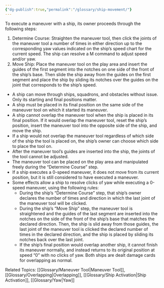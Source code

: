 ```yaml
---
{"dg-publish":true,"permalink":"/glossary/ship-movement/"}
---
```


To execute a maneuver with a ship, its owner proceeds through the following steps:
1. Determine Course: Straighten the maneuver tool, then click the joints of the maneuver tool a number of times in either direction up to the corresponding yaw values indicated on the ship’s speed chart for the current speed. The ship can resolve a M command to adjust speed and/or yaw.
2. Move Ship: Place the maneuver tool on the play area and insert the guides of the first segment into the notches on one side of the front of the ship’s base. Then slide the ship away from the guides on the first segment and place the ship by sliding its notches over the guides on the joint that corresponds to the ship’s speed.
- A ship can move through ships, squadrons, and obstacles without issue. Only its starting and final positions matter.
- A ship must be placed in its final position on the same side of the maneuver tool on which it started its maneuver.
- A ship cannot overlap the maneuver tool when the ship is placed in its final position. If it would overlap the maneuver tool, reset the ship’s position, insert the maneuver tool into the opposite side of the ship, and move the ship. 
- If a ship would not overlap the maneuver tool regardless of which side of the ship the tool is placed on, the ship’s owner can choose which side to place the tool on.
- After the maneuver tool’s guides are inserted into the ship, the joints of the tool cannot be adjusted.
- The maneuver tool can be placed on the play area and manipulated freely during the “Determine Course” step. 
- If a ship executes a 0-speed maneuver, it does not move from its current position, but it is still considered to have executed a maneuver.
- Some effects allow a ship to resolve clicks of yaw while executing a 0-speed maneuver, using the following rules:
	- During the ship’s “Determine Course” step, that ship’s owner declares the number of times and direction in which the last joint of the maneuver tool will be clicked. 
	- During the ship’s “Move Ship” step, the maneuver tool is straightened and the guides of the last segment are inserted into the notches on the side of the front of the ship’s base that matches the declared direction. Then, the ship is slid away from those guides, the last joint of the maneuver tool is clicked the declared number of times in the declared direction, and the ship is placed by sliding its notches back over the last joint.
	- If the ship’s final position would overlap another ship, it cannot finish its maneuver normally, and instead returns to its original position at speed “0” with no clicks of yaw. Both ships are dealt damage cards for overlapping as normal.

Related Topics: [[Glossary/Maneuver Tool\|Maneuver Tool]], [[Glossary/Overlapping\|Overlapping]], [[Glossary/Ship Activation\|Ship Activation]], [[Glossary/Yaw\|Yaw]]


